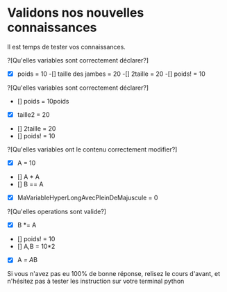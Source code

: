 # Validons nos nouvelles connaissances
Il est temps de tester vos connaissances.

?[Qu'elles variables sont correctement déclarer?]
-[X] poids = 10
-[] taille des jambes = 20
-[] 2taille = 20
-[] poids! = 10


?[Qu'elles variables sont correctement déclarer?]
- [] poids = 10poids
- [x] taille2 = 20
- [] 2taille = 20
- [] poids! = 10

?[Qu'elles variables ont le contenu correctement modifier?]
- [X] A = 10
- [] A * A
- [] B == A
- [X] MaVariableHyperLongAvecPleinDeMajuscule = 0


?[Qu'elles operations sont valide?]
- [x] B *= A
- [] poids! = 10
- [] A,B = 10*2
- [X] A *= A*B



Si vous n'avez pas eu 100% de bonne réponse, relisez le cours d'avant, et n'hésitez pas à tester les instruction
sur votre terminal python
